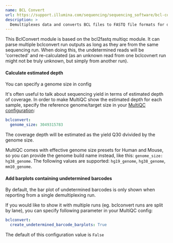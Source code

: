 ```yaml
---
name: BCL Convert
url: https://support.illumina.com/sequencing/sequencing_software/bcl-convert.html
description: >
  Demultiplexes data and converts BCL files to FASTQ file formats for downstream analysis
---
```


This BclConvert module is based on the bcl2fastq multiqc module. It can parse multiple
bclconvert run outputs as long as they are from the same sequencing run. When doing this,
the undetermined reads will be 'corrected' and re-calculated (as an unknown read from
one bclcovnert run might not be truly unknown, but simply from another run).

#### Calculate estimated depth

You can specify a genome size in config

It's often useful to talk about sequencing yield in terms of estimated depth of coverage.
In order to make MultiQC show the estimated depth for each sample, specify the reference genome/target size in your [MultiQC configuration](http://multiqc.info/docs/#configuring-multiqc):

```yaml
bclconvert:
  genome_size: 3049315783
```

The coverage depth will be estimated as the yield Q30 dvivided by the genome size.

MultiQC comes with effective genome size presets for Human and Mouse, so you can
provide the genome build name instead, like this: `genome_size: hg38_genome`. The
following values are supported: `hg19_genome`, `hg38_genome`, `mm10_genome`.

#### Add barplots containing undetermined barcodes

By default, the bar plot of undetermined barcodes is only shown when reporting from a single demultiplexing run.

If you would like to show it with multiple runs (eg. bclconvert runs are split by lane),
you can specify following parameter in your MultiQC config:

```yaml
bclconvert:
  create_undetermined_barcode_barplots: True
```

The default of this configuration value is `False`

